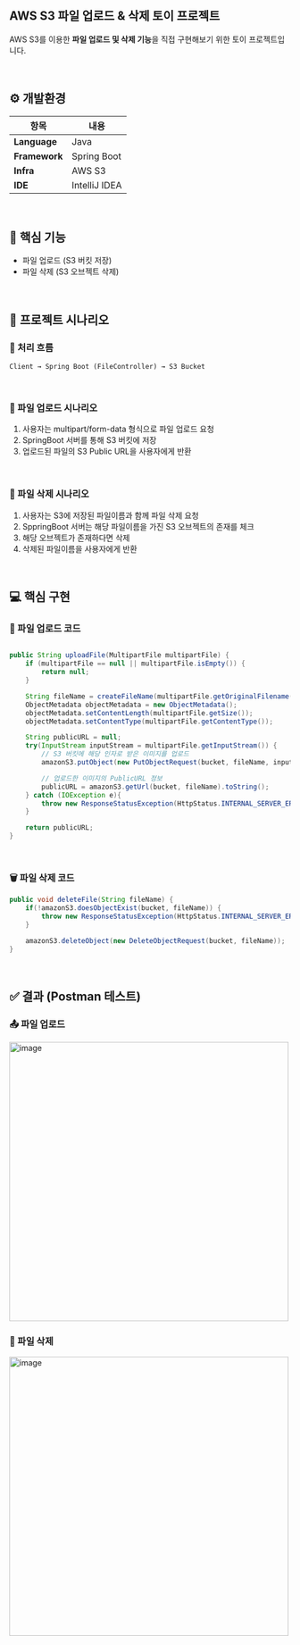 ## AWS S3 파일 업로드 & 삭제 토이 프로젝트
AWS S3를 이용한 **파일 업로드 및 삭제 기능**을 직접 구현해보기 위한 토이 프로젝트입니다.

<br/>

## ⚙️ 개발환경

| 항목 | 내용 |
|------|------|
| **Language** | Java |
| **Framework** | Spring Boot |
| **Infra** | AWS S3 |
| **IDE** | IntelliJ IDEA |

<br/>

## 🚀 핵심 기능
- 파일 업로드 (S3 버킷 저장)
- 파일 삭제 (S3 오브젝트 삭제)

<br/>

## 📄 프로젝트 시나리오
### 🔹 처리 흐름
```
Client → Spring Boot (FileController) → S3 Bucket
```
<br/>


### 🔹 파일 업로드 시나리오

1. 사용자는 multipart/form-data 형식으로 파일 업로드 요청
2. SpringBoot 서버를 통해 S3 버킷에 저장
3. 업로드된 파일의 S3 Public URL을 사용자에게 반환

<br/>

### 🔹 파일 삭제 시나리오

1. 사용자는 S3에 저장된 파일이름과 함께 파일 삭제 요청
2. SppringBoot 서버는 해당 파일이름을 가진 S3 오브젝트의 존재를 체크
3. 해당 오브젝트가 존재하다면 삭제
4. 삭제된 파일이름을 사용자에게 반환

<br/>

## 💻 핵심 구현

### 📁 파일 업로드 코드
```java

public String uploadFile(MultipartFile multipartFile) {
    if (multipartFile == null || multipartFile.isEmpty()) {
        return null;
    }

    String fileName = createFileName(multipartFile.getOriginalFilename());
    ObjectMetadata objectMetadata = new ObjectMetadata();
    objectMetadata.setContentLength(multipartFile.getSize());
    objectMetadata.setContentType(multipartFile.getContentType());

    String publicURL = null;
    try(InputStream inputStream = multipartFile.getInputStream()) {
        // S3 버킷에 해당 인자로 받은 이미지를 업로드
        amazonS3.putObject(new PutObjectRequest(bucket, fileName, inputStream, objectMetadata));

        // 업로드한 이미지의 PublicURL 정보
        publicURL = amazonS3.getUrl(bucket, fileName).toString();
    } catch (IOException e){
        throw new ResponseStatusException(HttpStatus.INTERNAL_SERVER_ERROR, "파일 업로드에 실패했습니다.");
    }

    return publicURL;
}
```

<br/>


### 🗑 파일 삭제 코드
```java
public void deleteFile(String fileName) {
    if(!amazonS3.doesObjectExist(bucket, fileName)) {
        throw new ResponseStatusException(HttpStatus.INTERNAL_SERVER_ERROR, "파일 삭제에 실패했습니다.");
    }

    amazonS3.deleteObject(new DeleteObjectRequest(bucket, fileName));
}
```

<br/>

## ✅ 결과 (Postman 테스트)

### 📤 파일 업로드
<img width="500" height="500" alt="image" src="https://github.com/user-attachments/assets/9dc13f64-da4b-495d-935e-85047dcbe3ac" />
<br/>

### 🧹 파일 삭제
<img width="500" height="500" alt="image" src="https://github.com/user-attachments/assets/6d422610-4ace-4283-a88f-cf26c5881ed0" />
